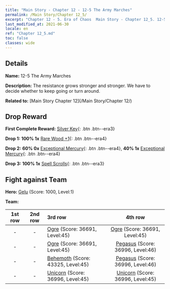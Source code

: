 ```yaml
---
title: "Main Story - Chapter 12 - 12-5 The Army Marches"
permalink: /Main Story/Chapter 12_5/
excerpt: "Chapter 12 - 5. Era of Chaos  Main Story - Chapter 12_5. 12-5 The Army Marches"
last_modified_at: 2021-06-30
locale: en
ref: "Chapter 12_5.md"
toc: false
classes: wide
---
```


## Details

 **Name:** 12-5 The Army Marches

 **Description:** The resistance grows stronger and stronger. We have to decide whether to keep going or turn around.

 **Related to:** [Main Story Chapter 12](/Main Story/Chapter 12/)

## Drop Reward

 **First Complete Reward:** [Silver Key](/Items/con_693/){: .btn .btn--era3}

 **Drop 1:** **100% 1x** [Rare Wood +1](/Items/mat_41/){: .btn .btn--era4}

 **Drop 2:** **60% 0x** [Exceptional Mercury](/Items/mat_35/){: .btn .btn--era4}, **40% 1x** [Exceptional Mercury](/Items/mat_35/){: .btn .btn--era4}

 **Drop 3:** **100% 1x** [Spell Scrolls](/Items/con_694/){: .btn .btn--era3}


## Fight against Team
 **Hero:** [Gelu](/heroes/Gelu/) (Score: 1000, Level:1)

 **Team:**


  | 1st row | 2nd row | 3rd row | 4th row |
  |:----:|:----:|:----|:----:|
  | - | - | [Ogre](/units/Ogre/) (Score: 36691, Level:45)  | [Ogre](/units/Ogre/) (Score: 36691, Level:45)  |
  | - | - | [Ogre](/units/Ogre/) (Score: 36691, Level:45)  | [Pegasus](/units/Pegasus/) (Score: 36996, Level:46)  |
  | - | - | [Behemoth](/units/Behemoth/) (Score: 43325, Level:45)  | [Pegasus](/units/Pegasus/) (Score: 36996, Level:46)  |
  | - | - | [Unicorn](/units/Unicorn/) (Score: 36996, Level:45)  | [Unicorn](/units/Unicorn/) (Score: 36996, Level:45)  |


